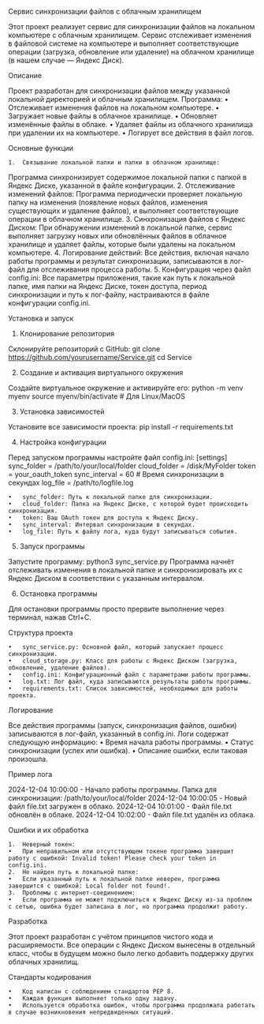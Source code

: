 Сервис синхронизации файлов с облачным хранилищем

Этот проект реализует сервис для синхронизации файлов на локальном компьютере с облачным хранилищем. Сервис отслеживает изменения в файловой системе на компьютере и выполняет соответствующие операции (загрузка, обновление или удаление) на облачном хранилище (в нашем случае — Яндекс Диск).


Описание

Проект разработан для синхронизации файлов между указанной локальной директорией и облачным хранилищем. Программа:
	•	Отслеживает изменения файлов на локальном компьютере.
	•	Загружает новые файлы в облачное хранилище.
	•	Обновляет изменённые файлы в облаке.
	•	Удаляет файлы из облачного хранилища при удалении их на компьютере.
	•	Логирует все действия в файл логов.


Основные функции

	1.	Связывание локальной папки и папки в облачном хранилище:
Программа синхронизирует содержимое локальной папки с папкой в Яндекс Диске, указанной в файле конфигурации.
	2.	Отслеживание изменений файлов:
Программа периодически проверяет локальную папку на изменения (появление новых файлов, изменения существующих и удаление файлов), и выполняет соответствующие операции в облачном хранилище.
	3.	Синхронизация файлов с Яндекс Диском:
При обнаружении изменений в локальной папке, сервис выполняет загрузку новых или обновлённых файлов в облачное хранилище и удаляет файлы, которые были удалены на локальном компьютере.
	4.	Логирование действий:
Все действия, включая начало работы программы и результат синхронизации, записываются в лог-файл для отслеживания процесса работы.
	5.	Конфигурация через файл config.ini:
Все параметры приложения, такие как путь к локальной папке, имя папки на Яндекс Диске, токен доступа, период синхронизации и путь к лог-файлу, настраиваются в файле конфигурации config.ini.


Установка и запуск

1. Клонирование репозитория

Склонируйте репозиторий с GitHub:
git clone https://github.com/yourusername/Service.git
cd Service


2. Создание и активация виртуального окружения

Создайте виртуальное окружение и активируйте его:
python -m venv myenv
source myenv/bin/activate  # Для Linux/MacOS


3. Установка зависимостей

Установите все зависимости проекта:
pip install -r requirements.txt


4. Настройка конфигурации

Перед запуском программы настройте файл config.ini:
[settings]
sync_folder = /path/to/your/local/folder
cloud_folder = /disk/MyFolder
token = your_oauth_token
sync_interval = 60  # Время синхронизации в секундах
log_file = /path/to/logfile.log

	•	sync_folder: Путь к локальной папке для синхронизации.
	•	cloud_folder: Папка на Яндекс Диске, с которой будет происходить синхронизация.
	•	token: Ваш OAuth токен для доступа к Яндекс Диску.
	•	sync_interval: Интервал синхронизации в секундах.
	•	log_file: Путь к файлу лога, куда будут записываться события.


5. Запуск программы

Запустите программу:
python3 sync_service.py
Программа начнёт отслеживать изменения в локальной папке и синхронизировать их с Яндекс Диском в соответствии с указанным интервалом.


6. Остановка программы

Для остановки программы просто прервите выполнение через терминал, нажав Ctrl+C.

Структура проекта

	•	sync_service.py: Основной файл, который запускает процесс синхронизации.
	•	cloud_storage.py: Класс для работы с Яндекс Диском (загрузка, обновление, удаление файлов).
	•	config.ini: Конфигурационный файл с параметрами работы программы.
	•	log.txt: Лог файл, куда записываются результаты работы программы.
	•	requirements.txt: Список зависимостей, необходимых для работы проекта.


Логирование

Все действия программы (запуск, синхронизация файлов, ошибки) записываются в лог-файл, указанный в config.ini. Логи содержат следующую информацию:
	•	Время начала работы программы.
	•	Статус синхронизации (успех или ошибка).
	•	Описание ошибки, если таковая произошла.


Пример лога

2024-12-04 10:00:00 - Начало работы программы. Папка для синхронизации: /path/to/your/local/folder
2024-12-04 10:00:05 - Новый файл file.txt загружен в облако.
2024-12-04 10:01:00 - Файл file.txt обновлён в облаке.
2024-12-04 10:02:00 - Файл file.txt удалён из облака.


Ошибки и их обработка

	1.	Неверный токен:
	•	При неправильном или отсутствующем токене программа завершит работу с ошибкой: Invalid token! Please check your token in config.ini.
	2.	Не найден путь к локальной папке:
	•	Если указанный путь к локальной папке неверен, программа завершится с ошибкой: Local folder not found!.
	3.	Проблемы с интернет-соединением:
	•	Если программа не может подключиться к Яндекс Диску из-за проблем с сетью, ошибка будет записана в лог, но программа продолжит работу.


Разработка

Этот проект разработан с учётом принципов чистого кода и расширяемости. Все операции с Яндекс Диском вынесены в отдельный класс, чтобы в будущем можно было легко добавить поддержку других облачных хранилищ.


Стандарты кодирования

	•	Код написан с соблюдением стандартов PEP 8.
	•	Каждая функция выполняет только одну задачу.
	•	Используется обработка ошибок, чтобы программа продолжала работать в случае возникновения непредвиденных ситуаций.
